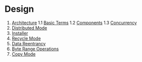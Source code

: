 # Design

1. [Architecture](architecture)
    1.1 [Basic Terms](architecture#1-basic-terms)
    1.2 [Components](architecture#2-components)
    1.3 [Concurrency](architecture#3-concurrency)
2. [Distributed Mode](distributed_mode)
3. [Installer](installer)
4. [Recycle Mode](recycle_mode)
5. [Data Reentrancy](data_reentrancy)
6. [Byte Range Operations](../usage/load/operations/byte_ranges)
7. [Copy Mode](copy_mode)
